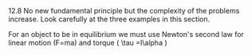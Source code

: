 <stop-note>
    <span slot="message">12.8</span>
</stop-note>
No new fundamental principle but the complexity of the problems increase. Look carefully at the three examples in this section. 


For an object to be in equilibrium we must use Newton's second law for linear motion (F=ma) and torque ( <lrn-math>\tau =I\alpha </lrn-math>)